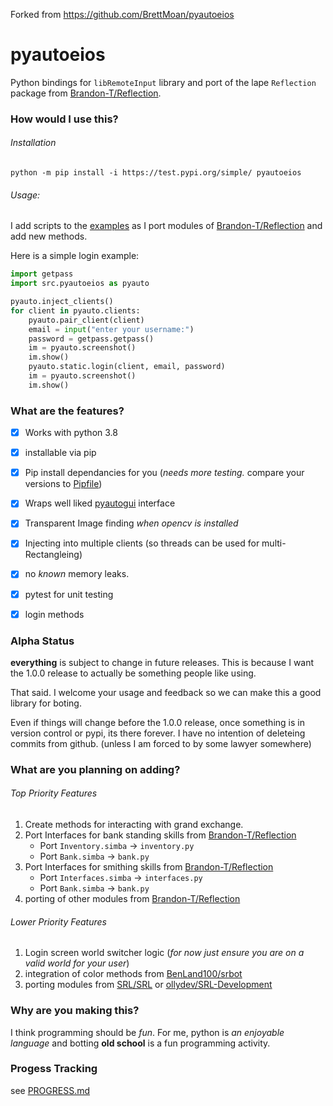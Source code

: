 Forked from https://github.com/BrettMoan/pyautoeios

# pyautoeios

Python bindings for `libRemoteInput` library and port of the lape `Reflection` package from [Brandon-T/Reflection][reflection].

### How would I use this?

###### Installation

```batch
python -m pip install -i https://test.pypi.org/simple/ pyautoeios
```

###### Usage:

I add scripts to the [examples](examples) as I port modules of [Brandon-T/Reflection][reflection] and add new methods.

Here is a simple login example:

```python
import getpass
import src.pyautoeios as pyauto

pyauto.inject_clients()
for client in pyauto.clients:
    pyauto.pair_client(client)
    email = input("enter your username:")
    password = getpass.getpass()
    im = pyauto.screenshot()
    im.show()
    pyauto.static.login(client, email, password)
    im = pyauto.screenshot()
    im.show()
```


### What are the features?

- [x] Works with python 3.8
- [x] installable via pip
- [x] Pip install dependancies for you (*needs more testing.* compare your versions to [Pipfile](/Pipfile))
- [x] Wraps well liked [pyautogui](https://github.com/asweigart/pyautogui/) interface
- [x] Transparent Image finding *when opencv is installed*
- [x] Injecting into multiple clients (so threads can be used for multi-Rectangleing)
- [x] no *known* memory leaks.
- [x] pytest for unit testing
- [x] login methods


### Alpha Status

**everything** is subject to change in
future releases. This is because I want the 1.0.0 release to actually be
something people like using.

That said. I welcome your usage and feedback so we can make this a good library
for boting.

Even if things will change before the 1.0.0 release, once something is in version
control or pypi, its there forever. I have no intention of deleteing commits from
github. (unless I am forced to by some lawyer somewhere)


### What are you planning on adding?


###### Top Priority Features

1. Create methods for interacting with grand exchange.
1. Port Interfaces for bank standing skills from [Brandon-T/Reflection][reflection]
    - Port `Inventory.simba` -> `inventory.py`
    - Port `Bank.simba` -> `bank.py`
1. Port Interfaces for smithing skills from [Brandon-T/Reflection][reflection]
    - Port `Interfaces.simba` -> `interfaces.py`
    - Port `Bank.simba` -> `bank.py`
1. porting of other modules from [Brandon-T/Reflection][reflection]

###### Lower Priority Features

1. Login screen world switcher logic (*for now just ensure you are on a valid world for your user*)
1. integration of color methods from [BenLand100/srbot](https://github.com/BenLand100/srbot/tree/master/srbot)
1. porting modules from [SRL/SRL](https://github.com/SRL/SRL) or [ollydev/SRL-Development](https://github.com/ollydev/SRL-Development)


### Why are you making this?

I think programming should be *fun*. For me, python is *an enjoyable language*
and botting **old school** is a fun programming activity.


### Progess Tracking

see [PROGRESS.md](PROGRESS.md)

[reflection]: https://github.com/Brandon-T/Reflection
